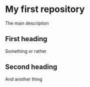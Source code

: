 # My first repository

The main description

## First heading

Something or rather

## Second heading

And another thing
